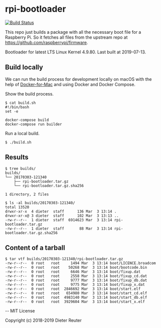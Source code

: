 # rpi-bootloader
[![Build Status](https://travis-ci.org/DieterReuter/rpi-bootloader.svg?branch=master)](https://travis-ci.org/DieterReuter/rpi-bootloader)

This repo just builds a package with all the necessary boot file for a Raspberry Pi. So it fetches all files from the upstream repo at https://github.com/raspberrypi/firmware.

Bootloader for latest LTS Linux Kernel 4.9.80. Last built at 2019-07-13.


## Build locally

We can run the build process for development locally on macOS with the help of [Docker-for-Mac](https://docs.docker.com/docker-for-mac/) and using Docker and Docker Compose.

Show the build process.
```
$ cat build.sh
#!/bin/bash
set -e

docker-compose build
docker-compose run builder
```

Run a local build.
```
$ ./build.sh
```


## Results
```
$ tree builds/
builds/
└── 20170303-121340
    ├── rpi-bootloader.tar.gz
    └── rpi-bootloader.tar.gz.sha256

1 directory, 2 files

$ ls -al builds/20170303-121340/
total 13520
drwxr-xr-x  4 dieter  staff      136 Mar  3 13:14 .
drwxr-xr-x@ 3 dieter  staff      102 Mar  3 13:13 ..
-rw-r--r--  1 dieter  staff  6914623 Mar  3 13:14 rpi-bootloader.tar.gz
-rw-r--r--  1 dieter  staff       88 Mar  3 13:14 rpi-bootloader.tar.gz.sha256
```


## Content of a tarball
```
$ tar vtf builds/20170303-121340/rpi-bootloader.tar.gz
-rw-r--r--  0 root   root     1494 Mar  3 13:14 boot/LICENCE.broadcom
-rw-r--r--  0 root   root    50268 Mar  3 13:14 boot/bootcode.bin
-rw-r--r--  0 root   root     6646 Mar  3 13:14 boot/fixup.dat
-rw-r--r--  0 root   root     2558 Mar  3 13:14 boot/fixup_cd.dat
-rw-r--r--  0 root   root     9777 Mar  3 13:14 boot/fixup_db.dat
-rw-r--r--  0 root   root     9775 Mar  3 13:14 boot/fixup_x.dat
-rw-r--r--  0 root   root  2846692 Mar  3 13:14 boot/start.elf
-rw-r--r--  0 root   root   654980 Mar  3 13:14 boot/start_cd.elf
-rw-r--r--  0 root   root  4983140 Mar  3 13:14 boot/start_db.elf
-rw-r--r--  0 root   root  3929604 Mar  3 13:14 boot/start_x.elf
```

--
MIT License

Copyright (c) 2018-2019 Dieter Reuter
